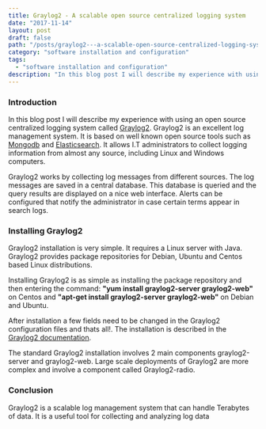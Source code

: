 ```yaml
---
title: Graylog2 - A scalable open source centralized logging system
date: "2017-11-14"
layout: post
draft: false
path: "/posts/graylog2---a-scalable-open-source-centralized-logging-system"
category: "software installation and configuration"
tags:
  - "software installation and configuration"
description: "In this blog post I will describe my experience with using an open source centralized logging system called [Graylog2](http://www.graylog2.org). Graylog2 is an excellent log management system. It is based on well known open source tools such as [Mongodb](http://www.mongodb.org/) and [Elasticsearch](http://www.elasticsearch.org/)."
---
```


### Introduction
In this blog post I will describe my experience with using an open source centralized logging system called [Graylog2](http://www.graylog2.org). Graylog2 is an excellent log management system. It is based on well known open source tools such as [Mongodb](http://www.mongodb.org/) and [Elasticsearch](http://www.elasticsearch.org/). It allows I.T administrators to collect logging information from almost any source, including Linux and Windows computers.

Graylog2 works by collecting log messages from different sources. The log messages are saved in a central database. This database is queried and the query results are displayed on a nice web interface. Alerts can be configured that notify the administrator in case certain terms appear in search logs.

### Installing Graylog2
Graylog2 installation is very simple. It requires a Linux server with Java. Graylog2 provides package repositories for Debian, Ubuntu and Centos based Linux distributions.

Installing Graylog2 is as simple as installing the package repository and then entering the command: **"yum install graylog2-server graylog2-web"** on Centos and **"apt-get install graylog2-server graylog2-web"** on Debian and Ubuntu.

After installation a few fields need to be changed in the Graylog2 configuration files and thats all!. The installation is described in the [Graylog2 documentation](http://docs.graylog.org/en/1.2/pages/installation/operating_system_packages.html).

The standard Graylog2 installation involves 2 main components graylog2-server and graylog2-web. Large scale deployments of Graylog2 are more complex and involve a component called Graylog2-radio.

### Conclusion
Graylog2 is a scalable log management system that can handle Terabytes of data. It is a useful tool for collecting and analyzing log data
